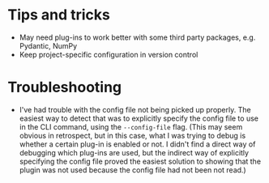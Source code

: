 # Tips and tricks
- May need plug-ins to work better with some third party packages, e.g. Pydantic, NumPy
- Keep project-specific configuration in version control

# Troubleshooting
- I've had trouble with the config file not being picked up properly. The easiest way to detect that was to explicitly specify the config file to use in the CLI command, using the `--config-file` flag.  (This may seem obvious in retrospect, but in this case, what I was trying to debug is whether a certain plug-in is enabled or not. I didn't find a direct way of debugging which plug-ins are used, but the indirect way of explicitly specifying the config file proved the easiest solution to showing that the plugin was not used because the config file had not been not read.)
